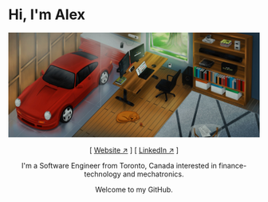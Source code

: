 <p align='center'>
    <h1>Hi, I'm Alex</h1>
    <a href='https://alvx.ca' target='blank'><img src='./public/alvx-wallpaper.jpg'/></a>
    <p align='center'>
    [ <a href='https://alvx.ca' target='blank'>Website ↗︎</a> ]
    [ <a href='https://www.linkedin.com/in/alvxck/' target='blank'>LinkedIn ↗︎</a> ]
    </p>
    <p align='center'>I'm a Software Engineer from Toronto, Canada interested in finance-technology and mechatronics.
    </p>
    <p align='center'>Welcome to my GitHub.
    </p>
</p>